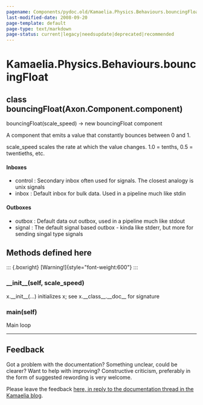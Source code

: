 ```yaml
---
pagename: Components/pydoc.old/Kamaelia.Physics.Behaviours.bouncingFloat
last-modified-date: 2008-09-20
page-template: default
page-type: text/markdown
page-status: current|legacy|needsupdate|deprecated|recommended
---
```

Kamaelia.Physics.Behaviours.bouncingFloat
=========================================

class bouncingFloat(Axon.Component.component)
---------------------------------------------

bouncingFloat(scale\_speed) -\> new bouncingFloat component

A component that emits a value that constantly bounces between 0 and 1.

scale\_speed scales the rate at which the value changes. 1.0 = tenths,
0.5 = twentieths, etc.

#### Inboxes

-   control : Secondary inbox often used for signals. The closest
    analogy is unix signals
-   inbox : Default inbox for bulk data. Used in a pipeline much like
    stdin

#### Outboxes

-   outbox : Default data out outbox, used in a pipeline much like
    stdout
-   signal : The default signal based outbox - kinda like stderr, but
    more for sending singal type signals

Methods defined here
--------------------

::: {.boxright}
[Warning!]{style="font-weight:600"}
:::

### \_\_init\_\_(self, scale\_speed)

x.\_\_init\_\_(\...) initializes x; see x.\_\_class\_\_.\_\_doc\_\_ for
signature

### main(self)

Main loop

------------------------------------------------------------------------

Feedback
--------

Got a problem with the documentation? Something unclear, could be
clearer? Want to help with improving? Constructive criticism, preferably
in the form of suggested rewording is very welcome.

Please leave the feedback [here, in reply to the documentation thread in
the Kamaelia
blog](http://kamaelia.sourceforge.net/cgi-bin/blog/blog.cgi?rm=addpostcomment&postid=1131454685).
